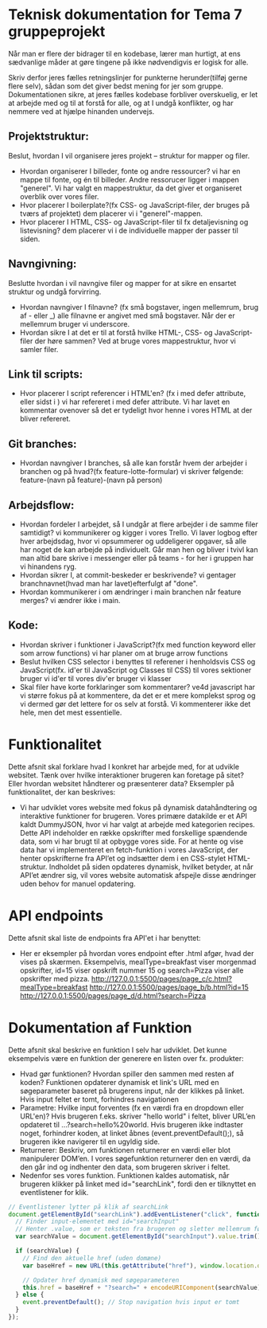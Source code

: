 # Teknisk dokumentation for Tema 7 gruppeprojekt

Når man er flere der bidrager til en kodebase, lærer man hurtigt, at ens sædvanlige måder at gøre tingene på ikke nødvendigvis er logisk for alle.

Skriv derfor jeres fælles retningslinjer for punkterne herunder(tilføj gerne flere selv), sådan som det giver bedst mening for jer som gruppe. Dokumentationen sikre, at jeres fælles kodebase forbliver overskuelig, er let at arbejde med og til at forstå for alle, og at I undgå konflikter, og har nemmere ved at hjælpe hinanden undervejs.

## Projektstruktur:

Beslut, hvordan I vil organisere jeres projekt – struktur for mapper og filer.

- Hvordan organiserer I billeder, fonte og andre ressourcer?
  vi har en mappe til fonte, og én til billeder. Andre ressorucer ligger i mappen "generel". Vi har valgt en mappestruktur, da det giver et organiseret overblik over vores filer.
- Hvor placerer I boilerplate?(fx CSS- og JavaScript-filer, der bruges på tværs af projektet)
  dem placerer vi i "generel"-mappen.
- Hvor placerer I HTML, CSS- og JavaScript-filer til fx detaljevisning og listevisning?
  dem placerer vi i de individuelle mapper der passer til siden.

## Navngivning:

Beslutte hvordan i vil navngive filer og mapper for at sikre en ensartet struktur og undgå forvirring.

- Hvordan navngiver I filnavne? (fx små bogstaver, ingen mellemrum, brug af - eller \_)
  alle filnavne er angivet med små bogstaver. Når der er mellemrum bruger vi underscore.
- Hvordan sikre I at det er til at forstå hvilke HTML-, CSS- og JavaScript-filer der høre sammen?
  Ved at bruge vores mappestruktur, hvor vi samler filer.

## Link til scripts:

- Hvor placerer I script referencer i HTML'en? (fx i <head> med defer attribute, eller sidst i <body>)
  vi har refereret i <head> med defer attribute. Vi har lavet en kommentar ovenover så det er tydeligt hvor henne i vores HTML at der bliver refereret.

## Git branches:

- Hvordan navngiver I branches, så alle kan forstår hvem der arbejder i branchen og på hvad?(fx feature-lotte-formular)
  vi skriver følgende: feature-(navn på feature)-(navn på person)

## Arbejdsflow:

- Hvordan fordeler I arbejdet, så I undgår at flere arbejder i de samme filer samtidigt?
  vi kommunikerer og kigger i vores Trello. Vi laver logbog efter hver arbejdsdag, hvor vi opsummerer og uddeligerer opgaver, så alle har noget de kan arbejde på individuelt. Går man hen og bliver i tvivl kan man altid bare skrive i messenger eller på teams - for her i gruppen har vi hinandens ryg.
- Hvordan sikrer I, at commit-beskeder er beskrivende?
  vi gentager branchnavnet(hvad man har lavet)efterfulgt af "done".
- Hvordan kommunikerer i om ændringer i main branchen når feature merges?
  vi ændrer ikke i main.

## Kode:

- Hvordan skriver i funktioner i JavaScript?(fx med function keyword eller som arrow functions)
  vi har planer om at bruge arrow functions
- Beslut hvilken CSS selector i benyttes til referener i henholdsvis CSS og JavaScript(fx. id'er til JavaScript og Classes til CSS)
  til vores sektioner bruger vi id'er
  til vores div'er bruger vi klasser
- Skal filer have korte forklaringer som kommentarer?
  ve4d javascript har vi større fokus på at kommentere, da det er et mere komplekst sprog og vi dermed gør det lettere for os selv at forstå. Vi kommenterer ikke det hele, men det mest essentielle.

# Funktionalitet

Dette afsnit skal forklare hvad I konkret har arbejde med, for at udvikle websitet. Tænk over hvilke interaktioner brugeren kan foretage på sitet? Eller hvordan websitet håndterer og præsenterer data? Eksempler på funktionalitet, der kan beskrives:

- Vi har udviklet vores website med fokus på dynamisk datahåndtering og interaktive funktioner for brugeren. Vores primære datakilde er et API kaldt DummyJSON, hvor vi har valgt at arbejde med kategorien recipes. Dette API indeholder en række opskrifter med forskellige spændende data, som vi har brugt til at opbygge vores side. For at hente og vise data har vi implementeret en fetch-funktion i vores JavaScript, der henter opskrifterne fra API’et og indsætter dem i en CSS-stylet HTML-struktur. Indholdet på siden opdateres dynamisk, hvilket betyder, at når API’et ændrer sig, vil vores website automatisk afspejle disse ændringer uden behov for manuel opdatering.

# API endpoints

Dette afsnit skal liste de endpoints fra API'et i har benyttet:

- Her er eksempler på hvordan vores endpoint efter .html afgør, hvad der vises på skærmen. Eksempelvis, mealType=breakfast viser morgenmad opskrifter, id=15 viser opskrift nummer 15 og search=Pizza viser alle opskrifter med pizza.
  http://127.0.0.1:5500/pages/page_c/c.html?mealType=breakfast
  http://127.0.0.1:5500/pages/page_b/b.html?id=15
  http://127.0.0.1:5500/pages/page_d/d.html?search=Pizza

# Dokumentation af Funktion

Dette afsnit skal beskrive en funktion I selv har udviklet. Det kunne eksempelvis være en funktion der generere en listen over fx. produkter:

- Hvad gør funktionen? Hvordan spiller den sammen med resten af koden?
  Funktionen opdaterer dynamisk et link's URL med en søgeparameter baseret på brugerens input, når der klikkes på linket. Hvis input feltet er tomt, forhindres navigationen
- Parametre: Hvilke input forventes (fx en værdi fra en dropdown eller URL'en)?
  Hvis brugeren f.eks. skriver "hello world" i feltet, bliver URL’en opdateret til ...?search=hello%20world.
  Hvis brugeren ikke indtaster noget, forhindrer koden, at linket åbnes (event.preventDefault();), så brugeren ikke navigerer til en ugyldig side.
- Returnerer: Beskriv, om funktionen returnerer en værdi eller blot manipulerer DOM’en.
  I vores søgefunktion returnerer den en værdi, da den går ind og indhenter den data, som brugeren skriver i feltet.
- Nedenfor ses vores funktion. Funktionen kaldes automatisk, når brugeren klikker på linket med id="searchLink", fordi den er tilknyttet en eventlistener for klik.

```javascript
// Eventlistener lytter på klik af searchLink
document.getElementById("searchLink").addEventListener("click", function (event) {
  // Finder input-elementet med id="searchInput"
  // Henter .value, som er teksten fra brugeren og sletter mellemrum før og efter med trim
  var searchValue = document.getElementById("searchInput").value.trim();

  if (searchValue) {
    // Find den aktuelle href (uden domæne)
    var baseHref = new URL(this.getAttribute("href"), window.location.origin).pathname;

    // Opdater href dynamisk med søgeparameteren
    this.href = baseHref + "?search=" + encodeURIComponent(searchValue);
  } else {
    event.preventDefault(); // Stop navigation hvis input er tomt
  }
});
```
